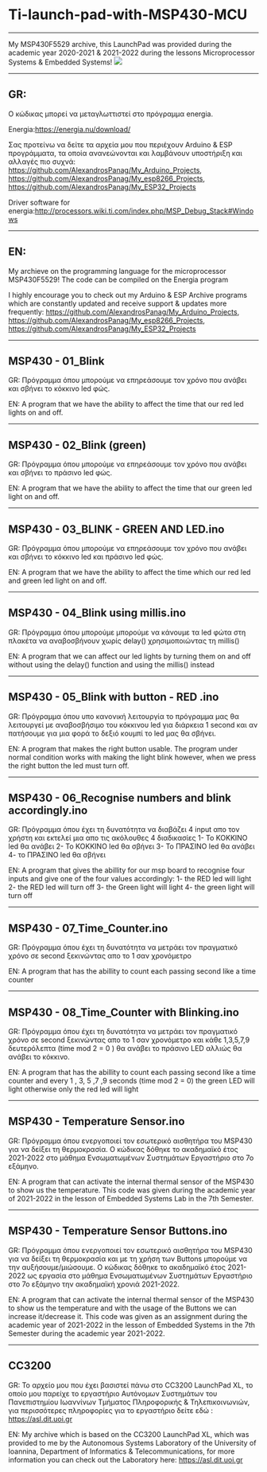 # Ti-launch-pad-with-MSP430-MCU 
----------




My MSP430F5529 archive, this LaunchPad was provided during the academic year 2020-2021 & 2021-2022 during the lessons Microprocessor Systems & Embedded Systems!
![](https://energia.nu/pinmaps/img/LaunchPadMSP430G2452-v1.5.jpg)

----------
GR:
----------

Ο κώδικας μπορεί να μεταγλωττιστεί στο πρόγραμμα energia.

Energia:https://energia.nu/download/

Σας προτείνω να δείτε τα αρχεία μου που περιέχουν Arduino & ESP προγράμματα, τα οποία ανανεώνονται και λαμβάνουν υποστήριξη και αλλαγές πιο συχνά:
https://github.com/AlexandrosPanag/My_Arduino_Projects, https://github.com/AlexandrosPanag/My_esp8266_Projects, https://github.com/AlexandrosPanag/My_ESP32_Projects


Driver software for energia:http://processors.wiki.ti.com/index.php/MSP_Debug_Stack#Windows

----------
EN:
----------

My archieve on the programming language for the microprocessor MSP430F5529!
The code can be compiled on the Energia program

I highly encourage you to check out my Arduino & ESP Archive programs which are constantly updated and receive support & updates more frequently:
https://github.com/AlexandrosPanag/My_Arduino_Projects, https://github.com/AlexandrosPanag/My_esp8266_Projects, https://github.com/AlexandrosPanag/My_ESP32_Projects

-----------------------------------------------------------------------------------------------------------------------------------------------------------------------
MSP430 - 01_Blink
-----------------------------------------------------------------------------------------------------------------------------------------------------------------------
GR: Πρόγραμμα όπου μπορούμε να επηρεάσουμε τον χρόνο που ανάβει και σβήνει το κόκκινο led φώς.


EN: A program that we have the ability to affect the time that our red led lights on and off.

-----------------------------------------------------------------------------------------------------------------------------------------------------------------------
MSP430 - 02_Blink (green)
-----------------------------------------------------------------------------------------------------------------------------------------------------------------------
GR: Πρόγραμμα όπου μπορούμε να επηρεάσουμε τον χρόνο που ανάβει και σβήνει το πράσινο led φώς.


EN: A program that we have the ability to affect the time that our green led light on and off.

-----------------------------------------------------------------------------------------------------------------------------------------------------------------------
MSP430 - 03_BLINK - GREEN AND LED.ino
-----------------------------------------------------------------------------------------------------------------------------------------------------------------------
GR: Πρόγραμμα όπου μπορούμε να επηρεάσουμε τον χρόνο που ανάβει και σβήνει το κόκκινο led και πράσινο led φώς.



EN: A program that we have the ability to affect the time which our red led and green led light on and off.

-----------------------------------------------------------------------------------------------------------------------------------------------------------------------
MSP430 - 04_Blink using millis.ino
-----------------------------------------------------------------------------------------------------------------------------------------------------------------------
GR: Πρόγραμμα όπου μπορούμε μπορούμε να κάνουμε τα led φώτα στη πλακέτα να αναβοσβήνουν χωρίς delay() χρησιμοποιώντας τη millis()



EN: A program that we can affect our led lights by turning them on and off without using the delay() function and using the millis() instead

-----------------------------------------------------------------------------------------------------------------------------------------------------------------------
MSP430 - 05_Blink with button - RED .ino
-----------------------------------------------------------------------------------------------------------------------------------------------------------------------
GR: Πρόγραμμα όπου υπο κανονική λειτουργία το πρόγραμμα μας θα λειτουργεί με αναβοσβήσιμο του κόκκινου led για διάρκεια 1 second και αν πατήσουμε για μια φορά το δεξιό κουμπί το
led μας θα σβήνει.


EN: A program that makes the right button usable. The program under normal condition works with making the light blink however, when we press the right button the led must turn off. 

-----------------------------------------------------------------------------------------------------------------------------------------------------------------------
MSP430 - 06_Recognise numbers and blink accordingly.ino
-----------------------------------------------------------------------------------------------------------------------------------------------------------------------
GR: Πρόγραμμα όπου έχει τη δυνατότητα να διαβάζει 4 input απο τον χρήστη και εκτελεί μια απο τις ακόλουθες 4 διαδικασίες
1- Το ΚΟΚΚΙΝΟ led θα ανάβει
2- Το ΚΟΚΚΙΝΟ led θα σβήνει
3- Το ΠΡΑΣΙΝΟ led θα ανάβει
4- το ΠΡΑΣΙΝΟ led θα σβήνει

EN: A program that gives the abillity for our msp board to recognise four inputs and give one of the four values accordingly:
1- the RED led will light
2- the RED led will turn off
3- the Green light will light
4- the green light will turn off


-----------------------------------------------------------------------------------------------------------------------------------------------------------------------
MSP430 - 07_Time_Counter.ino
-----------------------------------------------------------------------------------------------------------------------------------------------------------------------
GR: Πρόγραμμα όπου έχει τη δυνατότητα να μετράει τον πραγματικό χρόνο σε second ξεκινώντας απο το 1 σαν χρονόμετρο

EN: A program that has the abillity to count each passing second like a time counter

-----------------------------------------------------------------------------------------------------------------------------------------------------------------------
MSP430 - 08_Time_Counter with Blinking.ino
-----------------------------------------------------------------------------------------------------------------------------------------------------------------------
GR: Πρόγραμμα όπου έχει τη δυνατότητα να μετράει τον πραγματικό χρόνο σε second ξεκινώντας απο το 1 σαν χρονόμετρο και κάθε 1,3,5,7,9 δευτερόλεπτα (time mod 2 = 0 ) θα ανάβει το πράσινο LED αλλιώς θα ανάβει το κόκκινο.

EN: A program that has the abillity to count each passing second like a time counter and every 1 , 3, 5 ,7 ,9 seconds (time mod 2 = 0) the green LED will light otherwise only the red led will light

-----------------------------------------------------------------------------------------------------------------------------------------------------------------------
MSP430 - Temperature Sensor.ino
-----------------------------------------------------------------------------------------------------------------------------------------------------------------------
GR: Πρόγραμμα όπου ενεργοποιεί τον εσωτερικό αισθητήρα του MSP430 για να δείξει τη θερμοκρασία. Ο κώδικας δόθηκε το ακαδημαϊκό έτος 2021-2022 στο μάθημα Ενσωματωμένων Συστημάτων Εργαστήριο στο 7ο εξάμηνο.

EN: A program that can activate the internal thermal sensor of the MSP430 to show us the temperature. This code was given during the academic year of 2021-2022 in the lesson of Embedded Systems Lab in the 7th Semester.


-----------------------------------------------------------------------------------------------------------------------------------------------------------------------
MSP430 - Temperature Sensor Buttons.ino
-----------------------------------------------------------------------------------------------------------------------------------------------------------------------
GR: Πρόγραμμα όπου ενεργοποιεί τον εσωτερικό αισθητήρα του MSP430 για να δείξει τη θερμοκρασία και με τη χρήση των Buttons μπορούμε να την αυξήσουμε/μιώσουμε. Ο κώδικας δόθηκε το ακαδημαϊκό έτος 2021-2022 ως εργασία στο μάθημα Ενσωματωμένων Συστημάτων Εργαστήριο στο 7ο εξάμηνο την ακαδημαϊκή χρονιά 2021-2022.


EN: A program that can activate the internal thermal sensor of the MSP430 to show us the temperature and with the usage of the Buttons we can increase it/decrease it. This code was given as an assignment during the academic year of 2021-2022 in the lesson of Embedded Systems in the 7th Semester during the academic year 2021-2022.

-----------------------------------------------------------------------------------------------------------------------------------------------------------------------
CC3200
-----------------------------------------------------------------------------------------------------------------------------------------------------------------------

GR: Το αρχείο μου που έχει βασιστεί πάνω στο CC3200 LaunchPad XL, το οποίο μου παρείχε το εργαστήριο Αυτόνομων Συστημάτων του Πανεπιστημίου Ιωαννίνων Τμήματος Πληροφορικής & Τηλεπικοινωνιών, για περισσότερες πληροφορίες για το εργαστήριο δείτε εδώ : https://asl.dit.uoi.gr

EN: My archive which is based on the CC3200 LaunchPad XL, which was provided to me by the Autonomous Systems Laboratory of the University of Ioannina, Department of Informatics & Telecommunications, for more information you can check out the Laboratory here: https://asl.dit.uoi.gr

